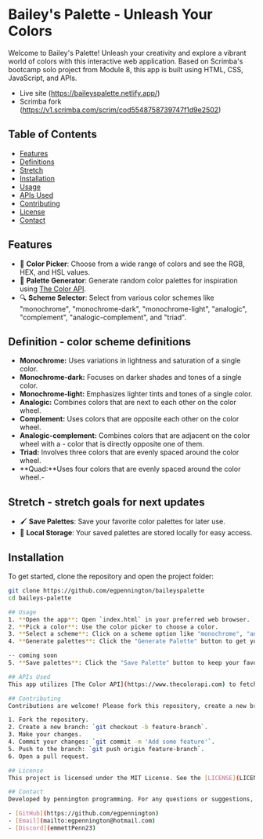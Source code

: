 # Bailey's Palette - Unleash Your Colors

Welcome to Bailey's Palette! Unleash your creativity and explore a vibrant world of colors with this interactive web application. Based on Scrimba's bootcamp solo project from Module 8, this app is built using HTML, CSS, JavaScript, and APIs.
- Live site (https://baileyspalette.netlify.app/)
- Scrimba fork (https://v1.scrimba.com/scrim/cod5548758739747f1d9e2502)

## Table of Contents
- [Features](#features)
- [Definitions](#schemes)
- [Stretch](#stretch)
- [Installation](#installation)
- [Usage](#usage)
- [APIs Used](#apis-used)
- [Contributing](#contributing)
- [License](#license)
- [Contact](#contact)

## Features
- 🎨 **Color Picker**: Choose from a wide range of colors and see the RGB, HEX, and HSL values.
- 🌈 **Palette Generator**: Generate random color palettes for inspiration using [The Color API](https://www.thecolorapi.com).
- 🔍 **Scheme Selector**: Select from various color schemes like "monochrome", "monochrome-dark", "monochrome-light", "analogic", "complement", "analogic-complement", and "triad".

## Definition - color scheme definitions
- **Monochrome:** Uses variations in lightness and saturation of a single color.
- **Monochrome-dark:** Focuses on darker shades and tones of a single color.
- **Monochrome-light:** Emphasizes lighter tints and tones of a single color.
- **Analogic:** Combines colors that are next to each other on the color wheel.
- **Complement:** Uses colors that are opposite each other on the color wheel.
- **Analogic-complement:** Combines colors that are adjacent on the color wheel with a - color that is directly opposite one of them.
- **Triad:** Involves three colors that are evenly spaced around the color wheel.
- **Quad:**Uses four colors that are evenly spaced around the color wheel.- 

## Stretch - stretch goals for next updates
- 🖌️ **Save Palettes**: Save your favorite color palettes for later use.
- 💾 **Local Storage**: Your saved palettes are stored locally for easy access.

## Installation
To get started, clone the repository and open the project folder:
```sh
git clone https://github.com/egpennington/baileyspalette
cd baileys-palette

## Usage
1. **Open the app**: Open `index.html` in your preferred web browser.
2. **Pick a color**: Use the color picker to choose a color.
3. **Select a scheme**: Click on a scheme option like "monochrome", "analogic", etc.
4. **Generate palettes**: Click the "Generate Palette" button to get your color scheme.

-- coming soon 
5. **Save palettes**: Click the "Save Palette" button to keep your favorite color combinations.

## APIs Used
This app utilizes [The Color API](https://www.thecolorapi.com) to fetch color schemes and generate palettes based on user selections.

## Contributing
Contributions are welcome! Please fork this repository, create a new branch, and submit a pull request.

1. Fork the repository.
2. Create a new branch: `git checkout -b feature-branch`.
3. Make your changes.
4. Commit your changes: `git commit -m 'Add some feature'`.
5. Push to the branch: `git push origin feature-branch`.
6. Open a pull request.

## License
This project is licensed under the MIT License. See the [LICENSE](LICENSE) file for details.

## Contact
Developed by pennington programming. For any questions or suggestions, feel free to reach out.

- [GitHub](https://github.com/egpennington)
- [Email](mailto:egpennington@hotmail.com)
- [Discord](emmettPenn23)